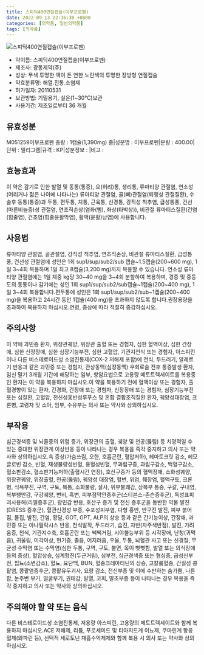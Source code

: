 ```yaml
---
title: 스피딕400연질캡슐(이부프로펜)
date: 2022-09-13 22:36:30 +0800
categories: [의약품, 일반의약품]
tags: [의약품]
---
```

![스피딕400연질캡슐(이부프로펜)](https://nedrug.mfds.go.kr/pbp/cmn/itemImageDownload/148864205722200187)

- 약이름: 스피딕400연질캡슐(이부프로펜)
- 제조사: 광동제약(주)
- 성상: 무색 투명한 액이 든 연한 노란색의 투명한 장방형 연질캡슐
- 약효분류명: 해열.진통.소염제
- 허가일자: 20110531
- 보관방법: 기밀용기, 실온(1~30℃)보관
- 사용기간: 제조일로부터 36 개월
## 유효성분
M051259이부프로펜
총량 : 1캡슐(1,390mg) 중|성분명 : 이부프로펜|분량 : 400.00|단위 : 밀리그램|규격 : KP|성분정보 : |비고 :
## 효능효과
이 약은 감기로 인한 발열 및 동통(통증), 요(허리)통, 생리통, 류마티양 관절염, 연소성(어리거나 젊은 나이에 나타나는) 류마티양 관절염, 골(뼈)관절염(퇴행성 관절질환), 수술후 동통(통증)과 두통, 편두통, 치통, 근육통, 신경통, 강직성 척추염, 급성통풍, 건선(마른비늘증)성 관절염, 연조직손상(염좌(삠), 좌상(타박상)), 비관절 류마티스질환(건염(힘줄염), 건초염(힘줄윤활막염), 활액(윤활)낭염)에 사용합니다.
## 사용법
류마티양 관절염, 골관절염, 강직성 척추염, 연조직손상, 비관절 류마티스질환, 급성통풍, 건선성 관절염에 성인은 1회 sup1/sup/sub2/sub 캡슐~1.5캡슐(200~600 mg), 1일 3~4회 복용하며 1일 최고 8캡슐(3,200 mg)까지 복용할 수 있습니다. 연소성 류마티양 관절염에는 1일 체중 kg당 30~40 mg을 3~4회 분할하여 복용하며, 경증 및 중등도의 동통이나 감기에는 성인 1회 sup1/sup/sub2/sub캡슐~1캡슐(200~400 mg), 1일 3~4회 복용합니다.편두통에 성인은 1회 sup1/sup/sub2/sub~1캡슐(200~400 mg)을 복용하고 24시간 동안 1캡슐(400 mg)을 초과하지 않도록 합니다.권장용량을 초과하여 복용하지 마십시오.연령, 증상에 따라 적절히 증감하십시오.
## 주의사항
이 약에 과민증 환자, 위장관궤양, 위장관 출혈 또는 경험자, 심한 혈액이상, 심한 간장애, 심한 신장장애, 심한 심장기능부전, 심한 고혈압, 기관지천식 또는 경험자, 아스피린이나 다른 비스테로이드성 소염진통제(COX-2 저해제 포함)에 천식, 두드러기, 알레르기 반응과 같은 과민증 또는 경험자, 관상동맥(심장동맥) 우회로술 전후 통증발생 환자, 임신 말기 3개월 기간에 해당하는 임부, 항암요법으로 고용량 메토트렉세이트를 복용중인 환자는 이 약을 복용하지 마십시오.이 약을 복용하기 전에 혈액이상 또는 경험자, 출혈경향이 있는 환자, 간경화, 간장애 또는 경험자, 신장장애 또는 경험자, 심장기능부전 또는 심질환, 고혈압, 전신성홍반성루푸스 및 혼합 결합조직질환 환자, 궤양성대장염, 크론병, 고령자 및 소아, 임부, 수유부는 의사 또는 약사와 상의하십시오.
## 부작용
심근경색증 및 뇌졸중의 위험 증가, 위장관의 출혈, 궤양 및 천공(뚫림) 등 치명적일 수 있는 중대한 위장관계 이상반응 등이 나타나는 경우 복용을 즉각 중지하고 의사 또는 약사와 상의하십시오.쇽 증상(가슴쓰림, 오한, 호흡곤란, 혈압저하), 헤마토크릿 감소, 헤모글로빈 감소, 빈혈, 재생불량성빈혈, 용혈성빈혈, 무과립구증, 과립구감소, 백혈구감소, 혈소판감소, 혈소판기능저하(출혈시간 연장), 호산구증가 등의 혈액장애, 소화성궤양, 위장관궤양, 위장출혈, 천공(뚫림), 궤양성 대장염, 혈변, 위염, 췌장염, 혈액구토, 크론병, 식욕부진, 구역, 구토, 복통, 소화불량, 설사, 위부불쾌감, 상복부 통증, 구갈, 구내염, 복부팽만감, 구강궤양, 변비, 흑변, 피부점막안증후군(스티븐스-존슨증후군), 독성표피괴사용해(리엘증후군), 광민감 반응, 호산구 증가 및 전신 증후군을 동반한 약물 발진(DRESS 증후군), 혈관신경성 부종, 수포성피부염, 다형 홍반, 반구진 발진, 피부 붉어짐, 물집, 발진, 간염, 황달, GOT, GPT, ALP의 상승 등과 같은 간기능이상, 간장애, 과민증 또는 아나필락시스 반응, 천식발작, 두드러기, 습진, 자반(자주색반점), 발진, 가려움증, 천식, 기관지수축, 호흡곤란 또는 쌕쌕거림, 시야불능부위 등 시각장애, 난청(귀먹음), 귀울림, 미각이상, 현기증, 졸음, 어지러움, 우울, 두통, 뇌혈관 사고 또는 신경질, 무균성 수막염 또는 수막염(심한 두통, 구역, 구토, 불면, 목이 뻣뻣함, 발열 또는 의식장애 등의 증상), 혈압상승, 심계항진(두근거림), 심부전, 심근경색증 또는 협심증, 급성신부전, 핍뇨(소변감소), 혈뇨, 요단백, BUN, 혈중크레아티닌의 상승, 고칼륨혈증, 간질성 콩팥염, 콩팥염증후군, 콩팥유두괴사, 요량 감소, 전신부종 및 이에 수반하는 숨가쁨, 나른함, 눈주변 부기, 얼굴부기, 권태감, 발열, 코피, 말초부종 등이 나타나는 경우 복용을 즉각 중지하고 의사 또는 약사와 상의하십시오.
## 주의해야 할 약 또는 음식
다른 비스테로이드성 소염진통제, 저용량 아스피린, 고용량의 메토트렉세이트와 함께 복용하지 마십시오.ACE 저해제, 리튬, 푸로세미드 및 티아지드계 이뇨제, 쿠마린계 항응혈제(와파린 등), 선택적 세로토닌 재흡수억제제와 함께 복용 시 의사 또는 약사와 상의하십시오.
